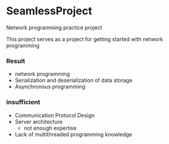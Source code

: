 # SeamlessProject
Network programming practice project

This project serves as a project for getting started with network programming
### Result
+ network programming
+ Serialization and deserialization of data storage
+ Asynchronous programming

### insufficient
+ Communication Protocol Design
+ Server architecture
  + not enough expertise
+ Lack of multithreaded programming knowledge
